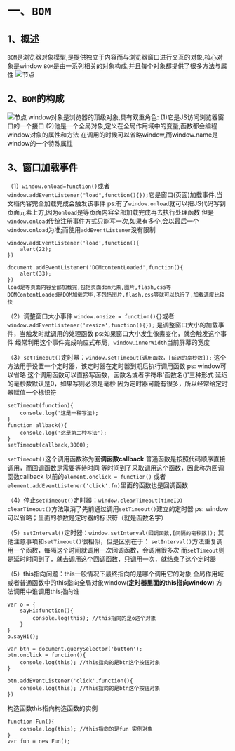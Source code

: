 # 一、```BOM```
## 1、概述
```BOM```是浏览器对象模型,是提供独立于内容而与浏览器窗口进行交互的对象,核心对象是window
```BOM```是由一系列相关的对象构成,并且每个对象都提供了很多方法与属性
![节点](./assets/BOM概述.png)

## 2、```BOM```的构成
![节点](./assets/BOM构成.png)
window对象是浏览器的顶级对象,具有双重角色:
(1)它是JS访问浏览器窗口的一个接口
(2)他是一个全局对象,定义在全局作用域中的变量,函数都会编程window对象的属性和方法
在调用的时候可以省略window,而window.name是window的一个特殊属性

## 3、窗口加载事件
（1）```window.onload=function()```或者```window.addEventListener("load",function(){});```它是窗口(页面)加载事件,当文档内容完全加载完成会触发该事件
ps:有了```window.onload```就可以把JS代码写到页面元素上方,因为```onload```是等页面内容全部加载完成再去执行处理函数
但是```window.onload```传统注册事件方式只能写一次,如果有多个,会以最后一个```window.onload```为准;而使用```addEventListener```没有限制

```
window.addEventListener('load',function(){
    alert(22);
})

document.addEventListener('DOMcontentLoaded',function(){
    alert(33);
})
load是等页面内容全部加载完,包括页面dom元素,图片,flash,css等
DOMContentLoaded是DOM加载完毕,不包括图片,flash,css等就可以执行了,加载速度比较快
```

（2）调整窗口大小事件
```window.onsize = function(){}```或者```window.addEventListener('resize',function(){});```
是调整窗口大小的加载事件，当触发时就调用的处理函数
ps:如果窗口大小发生像素变化，就会触发这个事件
经常利用这个事件完成响应式布局，```window.innerWidth```当前屏幕的宽度

（3）```setTimeout()```定时器：```window.setTimeout(调用函数，[延迟的毫秒数]);```
这个方法用于设置一个定时器，该定时器在定时器到期后执行调用函数
ps: window可以省略
这个调用函数可以直接写函数，函数名或者字符串'函数名()'三种形式
延迟的毫秒数默认是0，如果写则必须是毫秒
因为定时器可能有很多，所以经常给定时器赋值一个标识符

```
setTimeout(function){
    console.log('这是一种写法);
}
function allback(){
    console.log('这是第二种写法');
}
setTimeout(callback,3000);
```
```setTimeout()```这个调用函数称为**回调函数callback**
普通函数是按照代码顺序直接调用，而回调函数是需要等待时间 等时间到了采取调用这个函数，因此称为回调函数callback
以前的```element.onclick = function()``` 或者 ```element.addEventListener('click'.fn)```里面的函数也是回调函数

（4）停止```setTimeout()```定时器：```window.clearTimeout(timeID)```
```clearTimeout()```方法取消了先前通过调用```setTimeout()```建立的定时器
ps: window可以省略；里面的参数是定时器的标识符（就是函数名字）

（5）```setInterval()```定时器：```window.setInterval(回调函数,[间隔的毫秒数]);```
其他注意事项和```setTimeout()```很相似，但是区别在于：
```setInterval()```方法重复调用一个函数，每隔这个时间就调用一次回调函数，会调用很多次
而```setTimeout```则是延时时间到了，就去调用这个回调函数，只调用一次，就结束了这个定时器

（5）this指向问题：this一般情况下最终指向的是哪个调用它的对象
全局作用域或者普通函数中的this指向全局对象window(**定时器里面的this指向window**)
方法调用中谁调用this指向谁
```
var o = {
    sayHi:function(){
        console.log(this); //this指向的是o这个对象
    }
}
o.sayHi();

var btn = document.querySelector('button');
btn.onclick = function(){
    console.log(this); //this指向的是btn这个按钮对象
}

btn.addEventListener('click'.function(){
    console.log(this); //this指向的是btn这个按钮对象
})
```
构造函数this指向构造函数的实例
```
function Fun(){
    console.log(this); //this指向的是fun 实例对象
}
var fun = new Fun();
```
